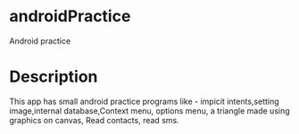 # androidPractice
Android practice
# Description
This app has small android practice programs like - impicit intents,setting image,internal database,Context menu,
options menu, a triangle made using graphics on canvas, Read contacts, read sms.
